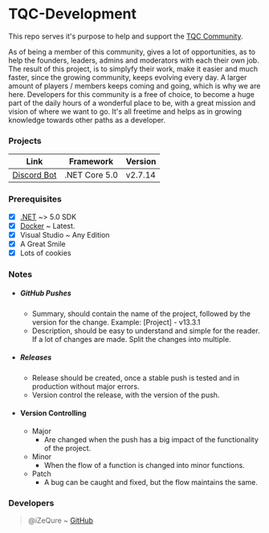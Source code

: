 # TQC-Development
This repo serves it's purpose to help and support the [TQC Community](http://tqcdiscord.com/).

As of being a member of this community, gives a lot of opportunities, as to help the founders, leaders, admins and moderators with each their own job. The result of this project, is to simplyfy their work, make it easier and much faster, since the growing community, keeps evolving every day. A larger amount of players / members keeps coming and going, which is why we are here. Developers for this community is a free of choice, to become a huge part of the daily hours of a wonderful place to be, with a great mission and vision of where we want to go. It's all freetime and helps as in growing knowledge towards other paths as a developer.

### Projects
Link | Framework | Version
--------- | --------- | ----------
[Discord Bot](https://github.com/iZeQure/TQC-Development/tree/master/Projects/DiscordBot/App) | .NET Core 5.0 | v2.7.14

### Prerequisites
- [x] [.NET](https://dotnet.microsoft.com/download) ~> 5.0 SDK
- [x] [Docker](https://www.docker.com/) ~ Latest.
- [x] Visual Studio ~ Any Edition
- [x] A Great Smile
- [x] Lots of cookies

### Notes
* ##### GitHub Pushes
  * Summary, should contain the name of the project, followed by the version for the change. Example: [Project] - v13.3.1
  * Description, should be easy to understand and simple for the reader. If a lot of changes are made. Split the changes into multiple.
* ##### Releases
  * Release should be created, once a stable push is tested and in production without major errors. 
  * Version control the release, with the version of the push.
* #### Version Controlling
  *  Major
      *  Are changed when the push has a big impact of the functionality of the project.
  *  Minor
      *  When the flow of a function is changed into minor functions.
  *  Patch
      *  A bug can be caught and fixed, but the flow maintains the same.

### Developers
> @iZeQure ~ [GitHub](https://github.com/iZeQure)
